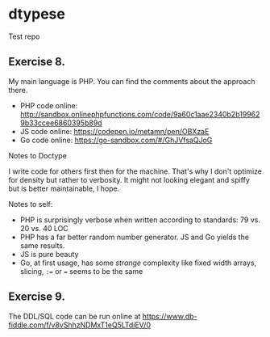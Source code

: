 # dtypese
Test repo


## Exercise 8.

My main language is PHP. You can find the comments about the approach there.

* PHP code online: http://sandbox.onlinephpfunctions.com/code/9a60c1aae2340b2b199629b33ccee6860395b89d
* JS code online: https://codepen.io/metamn/pen/OBXzaE
* Go code online: https://go-sandbox.com/#/GhJVfsaQJoG

Notes to Doctype

I write code for others first then for the machine. That's why I don't optimize for density but rather to verbosity. It might not looking elegant and spiffy but is better maintainable, I hope.

Notes to self:

* PHP is surprisingly verbose when written according to standards: 79 vs. 20 vs. 40 LOC
* PHP has a far better random number generator. JS and Go yields the same results.
* JS is pure beauty
* Go, at first usage, has some *strange* complexity like fixed width arrays, slicing, `:=` or `=` seems to be the same


## Exercise 9.

The DDL/SQL code can be run online at https://www.db-fiddle.com/f/v8vShhzNDMxT1eQ5LTdiEV/0